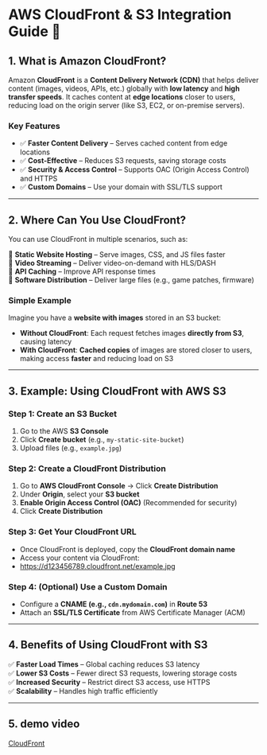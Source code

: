 # AWS CloudFront & S3 Integration Guide 🚀

## 1. What is Amazon CloudFront?

Amazon **CloudFront** is a **Content Delivery Network (CDN)** that helps deliver content (images, videos, APIs, etc.) globally with **low latency** and **high transfer speeds**. It caches content at **edge locations** closer to users, reducing load on the origin server (like S3, EC2, or on-premise servers).

### Key Features

- ✅ **Faster Content Delivery** – Serves cached content from edge locations
- ✅ **Cost-Effective** – Reduces S3 requests, saving storage costs
- ✅ **Security & Access Control** – Supports OAC (Origin Access Control) and HTTPS
- ✅ **Custom Domains** – Use your domain with SSL/TLS support

---

## 2. Where Can You Use CloudFront?

You can use CloudFront in multiple scenarios, such as:

📌 **Static Website Hosting** – Serve images, CSS, and JS files faster  
📌 **Video Streaming** – Deliver video-on-demand with HLS/DASH  
📌 **API Caching** – Improve API response times  
📌 **Software Distribution** – Deliver large files (e.g., game patches, firmware)

### Simple Example

Imagine you have a **website with images** stored in an S3 bucket:

- **Without CloudFront**: Each request fetches images **directly from S3**, causing latency
- **With CloudFront**: **Cached copies** of images are stored closer to users, making access **faster** and reducing load on S3

---

## 3. Example: Using CloudFront with AWS S3

### Step 1: Create an S3 Bucket

1. Go to the AWS **S3 Console**
2. Click **Create bucket** (e.g., `my-static-site-bucket`)
3. Upload files (e.g., `example.jpg`)

### Step 2: Create a CloudFront Distribution

1. Go to **AWS CloudFront Console** → Click **Create Distribution**
2. Under **Origin**, select your **S3 bucket**
3. **Enable Origin Access Control (OAC)** (Recommended for security)
4. Click **Create Distribution**

### Step 3: Get Your CloudFront URL

- Once CloudFront is deployed, copy the **CloudFront domain name**
- Access your content via CloudFront:
- https://d123456789.cloudfront.net/example.jpg

### Step 4: (Optional) Use a Custom Domain

- Configure a **CNAME (e.g., `cdn.mydomain.com`)** in **Route 53**
- Attach an **SSL/TLS Certificate** from AWS Certificate Manager (ACM)

---

## 4. Benefits of Using CloudFront with S3

✅ **Faster Load Times** – Global caching reduces S3 latency  
✅ **Lower S3 Costs** – Fewer direct S3 requests, lowering storage costs  
✅ **Increased Security** – Restrict direct S3 access, use HTTPS  
✅ **Scalability** – Handles high traffic efficiently

---

## 5. demo video

[CloudFront](https://content.acloud.guru/3c6876d8-3a56-4cda-8aca-1038b6bcb70f/1351620000001-000001.mp4?Expires=1740545496&Signature=JHX8hU75TB1/5/mobQ/bfegZQ2mB1GuPKJjwu5/8c/tHf9uSG3Tvaw+GtdsK5WUkmBnsgQdhpTn74uVwOlpLxiK9aisS7AcShN9fHBqns/bOxte4puPFY8IIwXXr53vPr50i+bovZaVJxrBGyU75nvo1+YPiNPgfBNk7Aihnonxu0bwem9kLoxUJN0plPqURVoHBB+uI8Qz9wZqcF6PAbgACiOd8/2SVT0p17g2Oxdr+t2lcy8wigklzUzag6Nj9V6lLFeaPuM86d8eOxjnIEATVu0sw5ZUpb9sAIFxxbPfE23RqnlqS3bMlz+3CmBHqNsboZNiClrVv+QCyUN3OhA==&Policy=eyJTdGF0ZW1lbnQiOlt7IlJlc291cmNlIjoiaHR0cHM6Ly9jb250ZW50LmFjbG91ZC5ndXJ1LzNjNjg3NmQ4LTNhNTYtNGNkYS04YWNhLTEwMzhiNmJjYjcwZi8qIiwiQ29uZGl0aW9uIjp7IkRhdGVMZXNzVGhhbiI6eyJBV1M6RXBvY2hUaW1lIjoxNzQwNTQ1NDk2fX19XX0=&Key-Pair-Id=APKAISLU6JPYU7SF6EUA)
